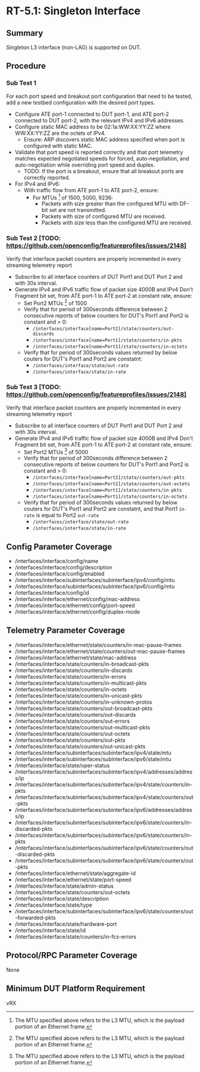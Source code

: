 # RT-5.1: Singleton Interface

## Summary

Singleton L3 interface (non-LAG) is supported on DUT.

## Procedure

### Sub Test 1

For each port speed and breakout port configuration that need to be tested, add
a new testbed configuration with the desired port types.

* Configure ATE port-1 connected to DUT port-1, and ATE port-2 connected to
    DUT port-2, with the relevant IPv4 and IPv6 addresses.
* Configure static MAC address to be 02:1a:WW:XX:YY:ZZ where WW:XX:YY:ZZ are
    the octets of IPv4.
  * Ensure: ARP discovers static MAC address specified when port is
        configured with static MAC.
* Validate that port speed is reported correctly and that port telemetry
    matches expected negotiated speeds for forced, auto-negotiation, and
    auto-negotiation while overriding port speed and duplex.
  * TODO: If the port is a breakout, ensure that all breakout ports are
        correctly reported.
* For IPv4 and IPv6:
  * With traffic flow from ATE port-1 to ATE port-2, ensure:
    * For MTUs [^1] of 1500, 5000, 9236:
      * Packets with size greater than the configured MTU with DF-bit
                set are not transmitted.
      * Packets with size of configured MTU are received.
      * Packets with size less than the configured MTU are received.
### Sub Test 2 [TODO: https://github.com/openconfig/featureprofiles/issues/2148]
Verify that interface packet counters are properly incremented in every streaming telemetry report
* Subscribe to all interface counters of DUT Port1 and DUT Port 2 and with 30s interval.
* Generate IPv4 and IPv6  traffic flow of packet size 4000B and IPv4 Don't Fragment bit set,  from ATE port-1 to ATE port-2 at constant rate, ensure:
    * Set Port2 MTUs [^1] of 1500
    * Verify that  for period of 300seconds difference between 2 consecutive reports of below counters for DUT's Port1 and Port2 is constant and > 0:
      * `/interfaces/interface[name=Port2]/state/counters/out-discards`
      * `/interfaces/interface[name=Port1]/state/counters/in-pkts`
      * `/interfaces/interface[name=Port1]/state/counters/in-octets`
    * Verify that  for period of 300seconds values returned by below couters for DUT's Port1 and Port2 are constatnt:
      * `/interfaces/interface/state/out-rate`
      * `/interfaces/interface/state/in-rate`
### Sub Test 3 [TODO: https://github.com/openconfig/featureprofiles/issues/2148]
Verify that interface packet counters are properly incremented in every streaming telemetry report
* Subscribe to all interface counters of DUT Port1 and DUT Port 2 and with 30s interval.
* Generate IPv4 and IPv6  traffic flow of packet size 4000B and IPv4 Don't Fragment bit set,  from ATE port-1 to ATE port-2 at constant rate, ensure:
    * Set Port2 MTUs [^1] of 5000
    * Verify that  for period of 300seconds difference between 2 consecutive reports of below counters for DUT's Port1 and Port2 is constant and > 0:
      * `/interfaces/interface[name=Port2]/state/counters/out-pkts`
      * `/interfaces/interface[name=Port2]/state/counters/out-octets`
      * `/interfaces/interface[name=Port1]/state/counters/in-pkts`
      * `/interfaces/interface[name=Port1]/state/counters/in-octets`
    * Verify that  for period of 300seconds values returned by below couters for DUT's Port1 and Port2 are constatnt, and that Port1 `in-rate` is equal to Port2 `out-rate`
      * `/interfaces/interface/state/out-rate`
      * `/interfaces/interface/state/in-rate`
      

[^1]: The MTU specified above refers to the L3 MTU, which is the payload portion
    of an Ethernet frame.

## Config Parameter Coverage

* /interfaces/interface/config/name
* /interfaces/interface/config/description
* /interfaces/interface/config/enabled
* /interfaces/interface/subinterfaces/subinterface/ipv4/config/mtu
* /interfaces/interface/subinterfaces/subinterface/ipv6/config/mtu
* /interfaces/interface/config/id
* /interfaces/interface/ethernet/config/mac-address
* /interfaces/interface/ethernet/config/port-speed
* /interfaces/interface/ethernet/config/duplex-mode

## Telemetry Parameter Coverage

* /interfaces/interface/ethernet/state/counters/in-mac-pause-frames
* /interfaces/interface/ethernet/state/counters/out-mac-pause-frames
* /interfaces/interface/ethernet/state/mac-address
* /interfaces/interface/state/counters/in-broadcast-pkts
* /interfaces/interface/state/counters/in-discards
* /interfaces/interface/state/counters/in-errors
* /interfaces/interface/state/counters/in-multicast-pkts
* /interfaces/interface/state/counters/in-octets
* /interfaces/interface/state/counters/in-unicast-pkts
* /interfaces/interface/state/counters/in-unknown-protos
* /interfaces/interface/state/counters/out-broadcast-pkts
* /interfaces/interface/state/counters/out-discards
* /interfaces/interface/state/counters/out-errors
* /interfaces/interface/state/counters/out-multicast-pkts
* /interfaces/interface/state/counters/out-octets
* /interfaces/interface/state/counters/out-pkts
* /interfaces/interface/state/counters/out-unicast-pkts
* /interfaces/interface/subinterfaces/subinterface/ipv4/state/mtu
* /interfaces/interface/subinterfaces/subinterface/ipv6/state/mtu
* /interfaces/interface/state/oper-status
* /interfaces/interface/subinterfaces/subinterface/ipv4/addresses/address/ip
* /interfaces/interface/subinterfaces/subinterface/ipv4/state/counters/in-pkts
* /interfaces/interface/subinterfaces/subinterface/ipv4/state/counters/out-pkts
* /interfaces/interface/subinterfaces/subinterface/ipv6/addresses/address/ip
* /interfaces/interface/subinterfaces/subinterface/ipv6/state/counters/in-discarded-pkts
* /interfaces/interface/subinterfaces/subinterface/ipv6/state/counters/in-pkts
* /interfaces/interface/subinterfaces/subinterface/ipv6/state/counters/out-discarded-pkts
* /interfaces/interface/subinterfaces/subinterface/ipv6/state/counters/out-pkts
* /interfaces/interface/ethernet/state/aggregate-id
* /interfaces/interface/ethernet/state/port-speed
* /interfaces/interface/state/admin-status
* /interfaces/interface/state/counters/out-octets
* /interfaces/interface/state/description
* /interfaces/interface/state/type
* /interfaces/interface/subinterfaces/subinterface/ipv6/state/counters/out-forwarded-pkts
* /interfaces/interface/state/hardware-port
* /interfaces/interface/state/id
* /interfaces/interface/state/counters/in-fcs-errors

## Protocol/RPC Parameter Coverage

None

## Minimum DUT Platform Requirement

vRX

